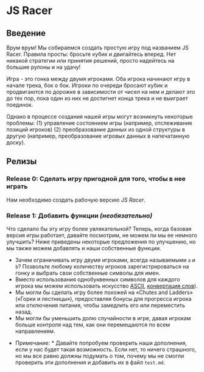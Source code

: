 # JS Racer

## Введение

Врум врум! Мы собираемся создать простую игру под названием JS Racer. Правила просты: бросьте кубик и двигайтесь вперед. Нет никакой стратегии или принятия решений, просто надейтесь на большие рулоны и на удачу!

Игра - это гонка между двумя игроками. Оба игрока начинают игру в начале трека, бок о бок. Игроки по очереди бросают кубик и продвигаются по дорожке в зависимости от чисел на нем и делают это до тех пор, пока один из них не достигнет конца трека и не выиграет поединок.

Однако  в процессе создания нашей игры могут возникнуть некоторые проблемы: 
(1) управление состоянием игры (например, отслеживание позиций игроков)
(2) преобразование данных из одной структуры в другую (например, преобразование игровых данных в напечатанную доску).


## Релизы
### Release 0: Сделать игру пригодной для того, чтобы в нее играть

Нам необходимо создать рабочую версию *JS Racer*. 


### Release 1: Добавить функции *(необязательно)*

Что сделало бы эту игру более увлекательной? Теперь, когда базовая версия игры работает, давайте посмотрим, не можем ли мы ее немного улучшить? Ниже приведены некоторые предложения по улучшению, но мы также можем добавлять и наши собственные функции.

- Зачем ограничивать игру двумя игроками, всегда называемыми `a` и `b`? Позвольте любому количеству игроков зарегистрироваться на гонку и выбрать свои собственные символы для имен.
- Вместо использования однобуквенных символов для каждого игрока мы можем использовать искусство [ASCII](https://sites.google.com/site/asciisandbox/art/vehicles), [конвертация слов](https://github.com/miketierney/artii)).
- Мы могли бы сделать игру более похожей на «Chutes and Ladders» («Горки и лестницы»), предоставляя бонусы для прогресса игрока или отключения питания, чтобы замедлить его или переместить назад.
- Мы могли бы уменьшить долю случайности в игре, давая игрокам больше контроля над тем, как они перемещаются по всем направлениям.

* Примечание: * Давайте попробуем проверить наши дополнения, если у нас будет такая возможность. Если нет, то ничего страшного, но мы все равно должны подумать о том, почему мы не смогли проверить эти дополнения и добавить их в файл `test.md`.

